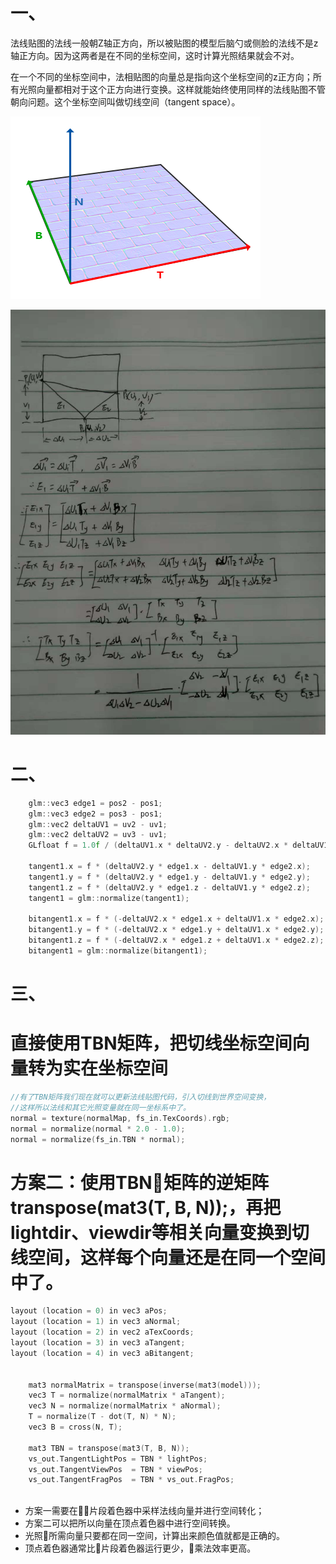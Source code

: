 一、
=
法线贴图的法线一般朝Z轴正方向，所以被贴图的模型后脑勺或侧脸的法线不是z轴正方向。因为这两者是在不同的坐标空间，这时计算光照结果就会不对。

在一个不同的坐标空间中，法相贴图的向量总是指向这个坐标空间的z正方向；所有光照向量都相对于这个正方向进行变换。这样就能始终使用同样的法线贴图不管朝向问题。这个坐标空间叫做切线空间（tangent space）。

![](./normal_mapping_tbn_vectors.png)

![](./tangent_space.jpeg)

二、
=

```c++
    glm::vec3 edge1 = pos2 - pos1;
    glm::vec3 edge2 = pos3 - pos1;
    glm::vec2 deltaUV1 = uv2 - uv1;
    glm::vec2 deltaUV2 = uv3 - uv1;
    GLfloat f = 1.0f / (deltaUV1.x * deltaUV2.y - deltaUV2.x * deltaUV1.y);

    tangent1.x = f * (deltaUV2.y * edge1.x - deltaUV1.y * edge2.x);
    tangent1.y = f * (deltaUV2.y * edge1.y - deltaUV1.y * edge2.y);
    tangent1.z = f * (deltaUV2.y * edge1.z - deltaUV1.y * edge2.z);
    tangent1 = glm::normalize(tangent1);

    bitangent1.x = f * (-deltaUV2.x * edge1.x + deltaUV1.x * edge2.x);
    bitangent1.y = f * (-deltaUV2.x * edge1.y + deltaUV1.x * edge2.y);
    bitangent1.z = f * (-deltaUV2.x * edge1.z + deltaUV1.x * edge2.z);
    bitangent1 = glm::normalize(bitangent1);
```

三、
=
# 直接使用TBN矩阵，把切线坐标空间向量转为实在坐标空间
```c++
//有了TBN矩阵我们现在就可以更新法线贴图代码，引入切线到世界空间变换，
//这样所以法线和其它光照变量就在同一坐标系中了。
normal = texture(normalMap, fs_in.TexCoords).rgb;
normal = normalize(normal * 2.0 - 1.0);   
normal = normalize(fs_in.TBN * normal);
```

# 方案二：使用TBN矩阵的逆矩阵 transpose(mat3(T, B, N));，再把lightdir、viewdir等相关向量变换到切线空间，这样每个向量还是在同一个空间中了。
```c++
layout (location = 0) in vec3 aPos;
layout (location = 1) in vec3 aNormal;
layout (location = 2) in vec2 aTexCoords;
layout (location = 3) in vec3 aTangent;
layout (location = 4) in vec3 aBitangent;

    
    mat3 normalMatrix = transpose(inverse(mat3(model)));
    vec3 T = normalize(normalMatrix * aTangent);
    vec3 N = normalize(normalMatrix * aNormal);
    T = normalize(T - dot(T, N) * N);
    vec3 B = cross(N, T);
    
    mat3 TBN = transpose(mat3(T, B, N));    
    vs_out.TangentLightPos = TBN * lightPos;
    vs_out.TangentViewPos  = TBN * viewPos;
    vs_out.TangentFragPos  = TBN * vs_out.FragPos;
        
```

* 方案一需要在片段着色器中采样法线向量并进行空间转化；
* 方案二可以把所以向量在顶点着色器中进行空间转换。
* 光照所需向量只要都在同一空间，计算出来颜色值就都是正确的。
* 顶点着色器通常比片段着色器运行更少，乘法效率更高。